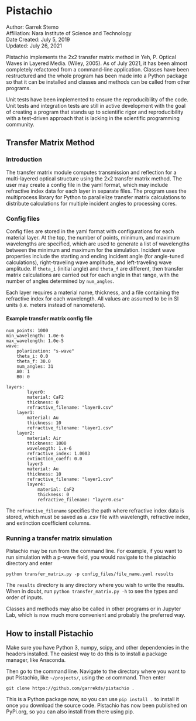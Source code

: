 # Pistachio

Author: Garrek Stemo\
Affiliation: Nara Institute of Science and Technology\
Date Created: July 5, 2019\
Updated: July 26, 2021

Pistachio implements the 2x2 transfer matrix method in Yeh, P. Optical Waves in Layered Media. (Wiley, 2005).
As of July 2021, it has been almost completely refactored from a command-line application. Classes have been restructured and the whole program has been made into a Python package so that it can be installed and classes and methods can be called from other programs.

Unit tests have been implemented to ensure the reproducibility of the code. Unit tests and integration tests are still in active development with the goal of creating a program that stands up to scientific rigor and reproducibility with a test-driven approach that is lacking in the scientific programming community.


## Transfer Matrix Method

### Introduction

The transfer matrix module computes transmission and reflection for a multi-layered optical structure using the 2x2 transfer matrix method. The user may create a config file in the yaml format, which may include refractive index data for each layer in separate files. The program uses the multiprocess library for Python to parallelize transfer matrix calculations to distribute calculations for multiple incident angles to processing cores.

### Config files

Config files are stored in the yaml format with configurations for each material layer. At the top, the number of points, minimum, and maximum wavelengths are specified, which are used to generate a list of wavelengths between the minimum and maximum for the simulation. Incident wave properties include the starting and ending incident angle (for angle-tuned calculations), right-traveling wave amplitude, and left-traveling wave amplitude. If `theta_i` (initial angle) and `theta_f` are different, then transfer matrix calculations are carried out for each angle in that range, with the number of angles determined by `num_angles`.

Each layer requires a material name, thickness, and a file containing the refractive index for each wavelength. All values are assumed to be in SI units (i.e. meters instead of nanometers).

#### Example transfer matrix config file

```
num_points: 1000
min_wavelength: 1.0e-6
max_wavelength: 1.0e-5
wave:
	polarization: "s-wave"
	theta_i: 0.0
	theta_f: 30.0
	num_angles: 31
	A0: 1
	B0: 0

layers:
		layer0:
	    material: CaF2
	    thickness: 0
	    refractive_filename: "layer0.csv"
    layer1:
	    material: Au
	    thickness: 10
	    refractive_filename: "layer1.csv"
    layer2:
	    material: Air
	    thickness: 1000
	    wavelength: 1.e-6
	    refractive_index: 1.0003
	    extinction_coeff: 0.0
		layer3
	    material: Au
	    thickness: 10
	    refractive_filename: "layer1.csv"
		layer4:
			material: CaF2
			thickness: 0
			refractive_filename: "layer0.csv"
```

The `refractive_filename` specifies the path where refractive index data is stored, which must be saved as a .csv file with wavelength, refractive index, and extinction coefficient columns.


### Running a transfer matrix simulation

Pistachio may be run from the command line. For example, if you want to run simulation with a p-wave field, you would navigate to the pistachio directory and enter

`python transfer_matrix.py -p config_files/file_name.yaml results`

The `results` directory is any directory where you wish to write the results. When in doubt, run `python transfer_matrix.py -h` to see the types and order of inputs.

Classes and methods may also be called in other programs or in Jupyter Lab, which is now much more convenient and probably the preferred way.


## How to install Pistachio

Make sure you have Python 3, numpy, scipy, and other dependencies in the headers installed.
The easiest way to do this is to install a package manager, like Anaconda.

Then go to the command line. Navigate to the directory where you want to put Pistachio, like `~/projects/`, using the `cd` command. Then enter

`git clone https://github.com/garrekds/pistachio .` 

This is a Python package now, so you can use `pip install .` to install it once you download the source code.
Pistachio has now been published on PyPi.org, so you can also install from there using pip.


